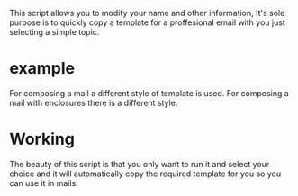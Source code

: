 This script allows you to modify your name and other information, It's sole purpose is to quickly copy a template for a proffesional email with you just selecting a simple topic.
# example
For composing a mail a different style of template is used.
For composing a mail with enclosures there is a different style.

# Working
The beauty of this script is that you only want to run it and select your choice and it will automatically copy the required template for you so you can use it in mails.